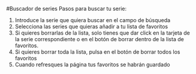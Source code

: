#Buscador de series
Pasos para buscar tu serie:

1. Introduce la serie que quiera buscar en el campo de búsqueda
2. Selecciona las series que quieras añadir a tu lista de favoritos
3. Si quieres borrarlas de la lista, solo tienes que dar click en la tarjeta de la serie correspondiente o en el botón de borrar dentro de la lista de favoritos.
4. Si quieres borrar toda la lista, pulsa en el botón de borrar todos los favoritos
5. Cuando refresques la página tus favoritos se habrán guardado
